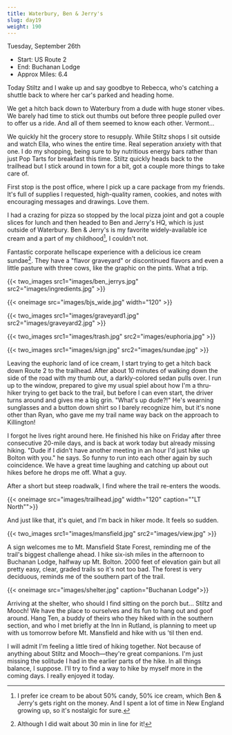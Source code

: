 ```yaml
---
title: Waterbury, Ben & Jerry's
slug: day19
weight: 190
---
```


Tuesday, September 26th

- Start: US Route 2
- End: Buchanan Lodge
- Approx Miles: 6.4

Today Stiltz and I wake up and say goodbye to Rebecca, who's catching a shuttle back to where her car's parked and heading home.

We get a hitch back down to Waterbury from a dude with huge stoner vibes. We barely had time to stick out thumbs out before three people pulled over to offer us a ride. And all of them seemed to know each other. Vermont...

We quickly hit the grocery store to resupply. While Stiltz shops I sit outside and watch Ella, who wines the entire time. Real seperation anxiety with that one. I do my shopping, being sure to by nutritious energy bars rather than just Pop Tarts for breakfast this time. Stiltz quickly heads back to the trailhead but I stick around in town for a bit, got a couple more things to take care of.

First stop is the post office, where I pick up a care package from my friends. It's full of supplies I requested, high-quality ramen, cookies, and notes with encouraging messages and drawings. Love them.

I had a crazing for pizza so stopped by the local pizza joint and got a couple slices for lunch and then headed to Ben and Jerry's HQ, which is just outside of Waterbury. Ben & Jerry's is my favorite widely-available ice cream and a part of my childhood[^2], I couldn't not.

Fantastic corporate hellscape experience with a delicious ice cream sundae[^1]. They have a "flavor graveyard" or discontinued flavors and even a little pasture with three cows, like the graphic on the pints. What a trip.

{{< two_images src1="images/ben_jerrys.jpg" src2="images/ingredients.jpg" >}}

{{< oneimage src="images/bjs_wide.jpg" width="120" >}}

{{< two_images src1="images/graveyard1.jpg" src2="images/graveyard2.jpg" >}}

{{< two_images src1="images/trash.jpg" src2="images/euphoria.jpg" >}}

{{< two_images src1="images/sign.jpg" src2="images/sundae.jpg" >}}

Leaving the euphoric land of ice cream, I start trying to get a hitch back down Route 2 to the trailhead. After about 10 minutes of walking down the side of the road with my thumb out, a darkly-colored sedan pulls over. I run up to the window, prepared to give my usual spiel about how I'm a thru-hiker trying to get back to the trail, but before I can even start, the driver turns around and gives me a big grin. "What's up dude?!" He's wearning sunglasses and a button down shirt so I barely recognize him, but it's none other than Ryan, who gave me my trail name way back on the approach to Killington!

I forgot he lives right around here. He finished his hike on Friday after three consecutive 20-mile days, and is back at work today but already missing hiking. "Dude if I didn't have another meeting in an hour I'd just hike up Bolton with you." he says. So funny to run into each other again by such coincidence. We have a great time laughing and catching up about out hikes before he drops me off. What a guy.

After a short but steep roadwalk, I find where the trail re-enters the woods.

{{< oneimage src="images/trailhead.jpg" width="120" caption="\"LT North\"">}}

And just like that, it's quiet, and I'm back in hiker mode. It feels so sudden.

{{< two_images src1="images/mansfield.jpg" src2="images/view.jpg" >}}

A sign welcomes me to Mt. Mansfield State Forest, reminding me of the trail's biggest challenge ahead. I hike six-ish miles in the afternoon to Buchanan Lodge, halfway up Mt. Bolton. 2000 feet of elevation gain but all pretty easy, clear, graded trails so it's not too bad. The forest is very deciduous, reminds me of the southern part of the trail.

{{< oneimage src="images/shelter.jpg" caption="Buchanan Lodge">}}

Arriving at the shelter, who should I find sitting on the porch but... Stiltz and Mooch! We have the place to ourselves and its fun to hang out and goof around. Hang Ten, a buddy of theirs who they hiked with in the southern section, and who I met briefly at the Inn in Rutland, is planning to meet up with us tomorrow before Mt. Mansfield and hike with us 'til then end.

I will admit I'm feeling a little tired of hiking together. Not because of anything about Stiltz and Mooch—they're great companions. I'm just missing the solitude I had in the earlier parts of the hike. In all things balance, I suppose. I'll try to find a way to hike by myself more in the coming days. I really enjoyed it today.


[^1]: Although I did wait about 30 min in line for it!
[^2]: I prefer ice cream to be about 50% candy, 50% ice cream, which Ben & Jerry's gets right on the money. And I spent a lot of time in New England growing up, so it's nostalgic for sure.
